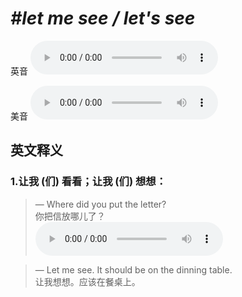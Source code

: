 # ***\#let me see / let's see*** 
英音
<audio src="./media/let me see1_AAC.aac" controls="controls"></audio>

美音
<audio src="./media/let me see 2_AAC.aac" controls="controls"></audio>



  

英文释义
---
### 1.**让我 (们) 看看；让我 (们) 想想：**  

 > — Where did you put the letter?   
 > 你把信放哪儿了？    
<audio src="./media/see-26.aac" controls="controls"></audio>

 > — Let me see. It should be on the dinning table.   
 > 让我想想。应该在餐桌上。    


